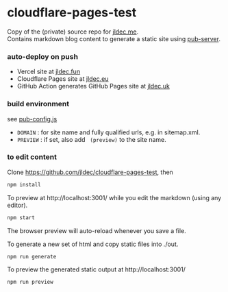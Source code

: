 # cloudflare-pages-test

Copy of the (private) source repo for [jldec.me](https://jldec.me).  
Contains markdown blog content to generate a static site using [pub-server](https://jldec.github.io/pub-doc).

### auto-deploy on push

- Vercel site at [jldec.fun](https://jldec.fun)
- Cloudflare Pages site at [jldec.eu](https://jldec.eu)
- GitHub Action generates GitHub Pages site at [jldec.uk](https://jldec.uk)

### build environment

see [pub-config.js](pub-config.js)

- `DOMAIN` : for site name and fully qualified urls, e.g. in sitemap.xml.
- `PREVIEW` : if set, also add ` (preview)` to the site name.

### to edit content

Clone https://github.com/jldec/cloudflare-pages-test, then

```sh
npm install
```

To preview at http://localhost:3001/ while you edit the markdown (using any editor).

```sh
npm start
```

The browser preview will auto-reload whenever you save a file.

To generate a new set of html and copy static files into ./out.

```sh
npm run generate
```

To preview the generated static output at http://localhost:3001/

```sh
npm run preview
```










